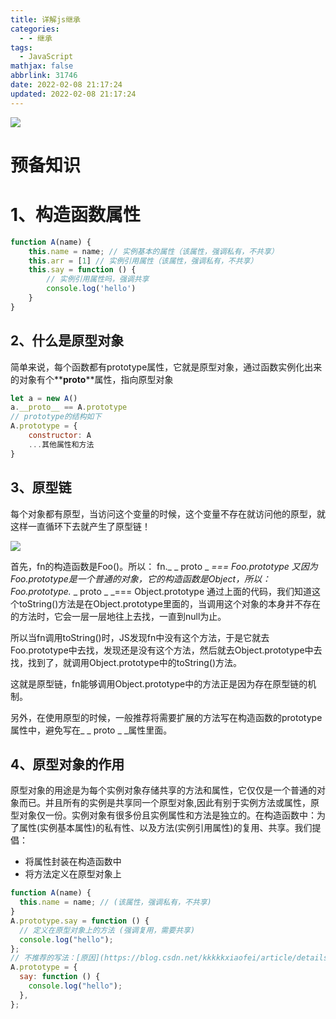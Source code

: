 ```yaml
---
title: 详解js继承
categories:
  - - 继承
tags:
  - JavaScript
mathjax: false
abbrlink: 31746
date: 2022-02-08 21:17:24
updated: 2022-02-08 21:17:24
---
```


![](/gallery/js-extend-01.png)

<!-- more -->

# 预备知识

# 1、构造函数属性

```js
function A(name) {
    this.name = name; // 实例基本的属性（该属性，强调私有，不共享）
    this.arr = [1] // 实例引用属性（该属性，强调私有，不共享）
    this.say = function () {
        // 实例引用属性吗，强调共享
        console.log('hello')
    }
}
```

## 2、什么是原型对象

简单来说，每个函数都有prototype属性，它就是原型对象，通过函数实例化出来的对象有个**__proto__**属性，指向原型对象

```js
let a = new A()
a.__proto__ == A.prototype
// prototype的结构如下
A.prototype = {
    constructor: A
    ...其他属性和方法
}
```

## 3、原型链

每个对象都有原型，当访问这个变量的时候，这个变量不存在就访问他的原型，就这样一直循环下去就产生了原型链！

![](/gallery/js-extend-02.png)

首先，fn的构造函数是Foo()。所以：
fn._ _ proto _ _=== Foo.prototype
又因为Foo.prototype是一个普通的对象，它的构造函数是Object，所以：
Foo.prototype._ _ proto _ _=== Object.prototype
通过上面的代码，我们知道这个toString()方法是在Object.prototype里面的，当调用这个对象的本身并不存在的方法时，它会一层一层地往上去找，一直到null为止。


所以当fn调用toString()时，JS发现fn中没有这个方法，于是它就去Foo.prototype中去找，发现还是没有这个方法，然后就去Object.prototype中去找，找到了，就调用Object.prototype中的toString()方法。


这就是原型链，fn能够调用Object.prototype中的方法正是因为存在原型链的机制。

另外，在使用原型的时候，一般推荐将需要扩展的方法写在构造函数的prototype属性中，避免写在_ _ proto _ _属性里面。

## 4、原型对象的作用

原型对象的用途是为每个实例对象存储共享的方法和属性，它仅仅是一个普通的对象而已。并且所有的实例是共享同一个原型对象,因此有别于实例方法或属性，原型对象仅一份。实例对象有很多份且实例属性和⽅法是独⽴的。在构造函数中：为了属性(实例基本属性)的私有性、以及⽅法(实例引⽤属性)的复⽤、共享。我们提倡： 

- 将属性封装在构造函数中
- 将方法定义在原型对象上

```js
function A(name) {
  this.name = name; // (该属性，强调私有，不共享)
}
A.prototype.say = function () {
  // 定义在原型对象上的⽅法 (强调复⽤，需要共享)
  console.log("hello");
};
// 不推荐的写法：[原因](https://blog.csdn.net/kkkkkxiaofei/article/details/46474303)
A.prototype = {
  say: function () {
    console.log("hello");
  },
};

```

